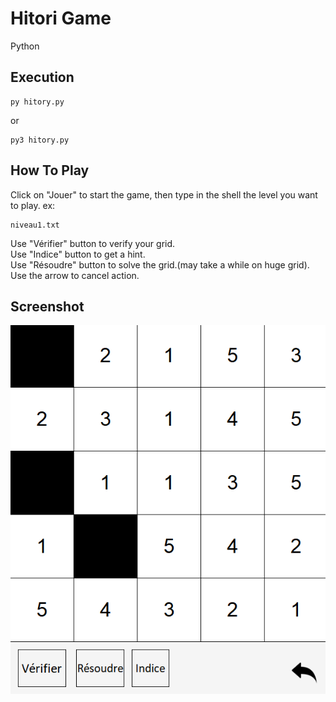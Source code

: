 # Hitori Game
Python
## Execution
```Shell
py hitory.py
```
or
```Shell
py3 hitory.py
```
## How To Play
Click on "Jouer" to start the game,
then type in the shell the level you want to play.
ex:
```Shell
niveau1.txt
```
Use "Vérifier" button to verify your grid.<br/>
Use "Indice" button to get a hint.<br/>
Use "Résoudre" button to solve the grid.(may take a while on huge grid).<br/>
Use the arrow to cancel action.

## Screenshot

![Capture](Capture.PNG)
